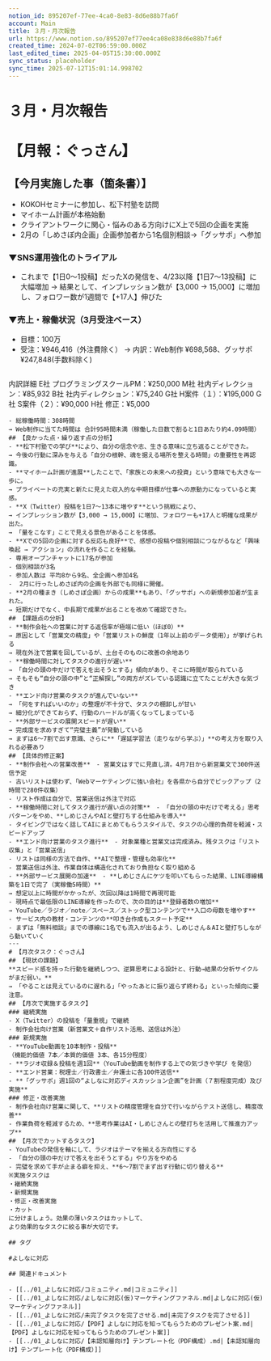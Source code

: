 ```yaml
---
notion_id: 895207ef-77ee-4ca0-8e83-8d6e88b7fa6f
account: Main
title: ３月・月次報告
url: https://www.notion.so/895207ef77ee4ca08e838d6e88b7fa6f
created_time: 2024-07-02T06:59:00.000Z
last_edited_time: 2025-04-05T15:30:00.000Z
sync_status: placeholder
sync_time: 2025-07-12T15:01:14.998702
---
```

# ３月・月次報告

# 【月報：ぐっさん】
## 【今月実施した事（箇条書）】
- KOKOHセミナーに参加し、松下村塾を訪問
- マイホーム計画が本格始動
- クライアントワークに関心・悩みのある方向けにX上で5回の企画を実施
- 2月の「しめさぽ内企画」企画参加者から1名個別相談→「グッサポ」へ参加
### ▼SNS運用強化のトライアル
- これまで【1日0〜1投稿】だったXの発信を、4/23以降【1日7〜13投稿】に大幅増加
  → 結果として、インプレッション数が【3,000 → 15,000】に増加し、フォロワー数が1週間で【+17人】伸びた
### ▼売上・稼働状況（3月受注ベース）
- 目標：100万
- 受注：¥946,416（外注費除く）
  → 内訳：Web制作 ¥698,568、グッサポ ¥247,848(手数料除く)
  ```plain text
内訳詳細
E社 プログラミングスクールPM：¥250,000
M社 社内ディレクション：¥85,932
B社 社内ディレクション：¥75,240
G社 H案件（１）：¥195,000
G社 S案件（２）：¥90,000
H社 修正：¥5,000
  ```
- 総稼働時間：308時間
  → Web制作に当てた時間は 合計95時間未満（稼働した日数で割ると1日あたり約4.09時間）
## 【良かった点・繰り返す点の分析】
- **松下村塾での学び**により、自分の信念や志、生きる意味に立ち返ることができた。
  → 今後の行動に深みを与える「自分の根幹、魂を据える場所を整える時間」の重要性を再認識。
- **マイホーム計画が進展**したことで、「家族との未来への投資」という意味でも大きな一歩に。
  → プライベートの充実と新たに見えた収入的な中期目標が仕事への原動力になっていると実感。
- **X（Twitter）投稿を1日7〜13本に増やす**という挑戦により、
  → インプレッション数が【3,000 → 15,000】に増加、フォロワーも+17人と明確な成果が出た。
  → 「量をこなす」ことで見える景色があることを体感。
- **Xでの5回の企画に対する反応も良好**で、感想の投稿や個別相談につながるなど「興味喚起 → アクション」の流れを作ることを経験。
  - 専用オープンチャットに17名が参加
  - 個別相談が3名
  - 参加人数は 平均8から9名、全企画へ参加4名
-  2月に行ったしめさぽ内の企画を外部でも同様に開催。
- **2月の種まき（しめさぽ企画）からの成果**もあり、「グッサポ」への新規参加者が生まれた。
  → 短期だけでなく、中長期で成果が出ることを改めて確認できた。
## 【課題点の分析】
- **制作会社への営業に対する返信率が極端に低い（ほぼ0）**
  → 原因として「営業文の精度」や「営業リストの鮮度（1年以上前のデータ使用）」が挙げられる
  → 現在外注で営業を回しているが、土台そのものに改善の余地あり
- **稼働時間に対してタスクの進行が遅い**
  → 「自分の頭の中だけで答えを出そうとする」傾向があり、そこに時間が取られている
  → そもそも“自分の頭の中”と“正解探し”の両方がズレている認識に立てたことが大きな気づき
- **エンド向け営業のタスクが進んでいない**
  → 「何をすればいいのか」の整理が不十分で、タスクの棚卸しが甘い
  → 細分化ができておらず、行動のハードルが高くなってしまっている
- **外部サービスの展開スピードが遅い**
  → 完成度を求めすぎて“完璧主義”が発動している
  → まずは6〜7割で出す意識、さらに**「遅延学習法（走りながら学ぶ）」**の考え方を取り入れる必要あり
## 【具体的修正案】
- **制作会社への営業改善**　- 営業文はすでに見直し済。4月7日から新営業文で300件送信予定
  - 古いリストは使わず、「Webマーケティングに強い会社」を各県から自分でピックアップ（2時間で280件収集）
  - リスト作成は自分で、営業送信は外注で対応
- **稼働時間に対してタスク進行が遅い点の対策**　- 「自分の頭の中だけで考える」思考パターンをやめ、**しめじさんやAIと壁打ちする仕組みを導入**
  - タイピングではなく話してAIにまとめてもらうスタイルで、タスクの心理的負荷を軽減・スピードアップ
- **エンド向け営業のタスク進行**　- 対象業種と営業文は完成済み。残タスクは「リスト収集」と「営業送信」
  - リストは同様の方法で自作、**AIで整理・管理も効率化**
  - 営業送信は外注、作業自体は構造化されており負担なく取り組める
- **外部サービス展開の加速**　- **しめじさんにケツを叩いてもらった結果、LINE導線構築を1日で完了（実稼働5時間）**
  → 想定以上に時間がかかったが、次回以降は1時間で再現可能
  - 現時点で最低限のLINE導線を作ったので、次の目的は**登録者数の増加**
  → YouTube／ラジオ／note／スペース／ストック型コンテンツで**入口の母数を増やす**
  - サービス内の教材・コンテンツの**叩き台作成もスタート予定**
  - まずは「無料相談」までの導線に1名でも流入が出るよう、しめじさん＆AIと壁打ちしながら動いていく
---
# 【月次タスク：ぐっさん】
## 【現状の課題】
**スピード感を持った行動を継続しつつ、逆算思考による設計と、行動→結果の分析サイクルがまだ弱い。**
→ 「やることは見えているのに遅れる」「やったあとに振り返らず終わる」といった傾向に要注意。
## 【月次で実施するタスク】
### 継続実施
- X（Twitter）の投稿を「量重視」で継続
- 制作会社向け営業（新営業文＋自作リスト活用、送信は外注）
### 新規実施
- **YouTube動画を10本制作・投稿**
  （機能的価値 7本／本質的価値 3本、各15分程度）
- **ラジオ収録＆投稿を週1回**（YouTube動画を制作する上での気づきや学び を発信）
- **エンド営業：税理士／行政書士／弁護士に各100件送信**
- **「グッサポ」週1回の“よしなに対応ディスカッション企画”を計画（７割程度完成）及び実施**
### 修正・改善実施
- 制作会社向け営業に関して、**リストの精度管理を自分で行いながらテスト送信し、精度改善**
- 作業負荷を軽減するため、**思考作業はAI・しめじさんとの壁打ちを活用して推進力アップ**
## 【月次でカットするタスク】
- YouTubeの発信を軸にして、ラジオはテーマを揃える方向性にする
- 「自分の頭の中だけで答えを出そうとする」やり方をやめる
- 完璧を求めて手が止まる癖を抑え、**6〜7割でまず出す行動に切り替える**
※実施タスクは
・継続実施
・新規実施
・修正・改善実施
・カット
に分けましょう。効果の薄いタスクはカットして、
より効果的なタスクに絞る事が大切です。

## タグ

#よしなに対応 

## 関連ドキュメント

- [[../01_よしなに対応/コミュニティ.md|コミュニティ]]
- [[../01_よしなに対応/よしなに対応(仮)マーケティングファネル.md|よしなに対応(仮)マーケティングファネル]]
- [[../01_よしなに対応/未完了タスクを完了させる.md|未完了タスクを完了させる]]
- [[../01_よしなに対応/【PDF】よしなに対応を知ってもらうためのプレゼント案.md|【PDF】よしなに対応を知ってもらうためのプレゼント案]]
- [[../01_よしなに対応/【未認知層向け】テンプレート化（PDF構成）.md|【未認知層向け】テンプレート化（PDF構成）]]
